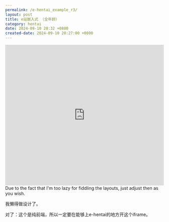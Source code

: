 ```yaml
---
permalink: /e-hentai_example_r3/
layout: post
title: e站嵌入式 （全年龄）
category: hentai
date: 2024-09-10 20:32 +0800
created-date: 2024-09-10 20:27:00 +0800
---
```


<iframe id="iFrame1" src="https://axcwg.github.io/e-hentai_embed_js?gid=3053828&amp;token=666b9a59ab" frameborder="0" style="width: 100%; height: 35rem;border: none; margin: 0; padding: 0;  zoom: 0.8">
</iframe>
Due to the fact that I'm too lazy for fiddling the layouts, just adjust then as you wish. 

我懒得做设计了。

对了：这个是纯前端，所以一定要在能够上e-hentai的地方开这个iframe。
